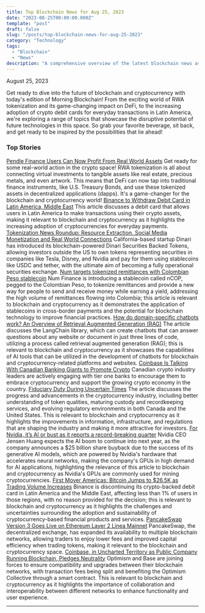 ```yaml
---
title: Top Blockchain News for Aug 25, 2023
date: "2023-08-25T00:00:00.000Z"
template: "post"
draft: false
slug: "/posts/top-blockchain-news-for-aug-25-2023"
category: "Technology"
tags:
  - "Blockchain"
  - "News"
description: "A comprehensive overview of the latest blockchain news as of August 25, 2023."
---
```



August 25, 2023

Get ready to dive into the future of blockchain and cryptocurrency with today's edition of Morning Blockchain! From the exciting world of RWA tokenization and its game-changing impact on DeFi, to the increasing adoption of crypto debit cards for everyday transactions in Latin America, we're exploring a range of topics that showcase the disruptive potential of future technologies in this space. So grab your favorite beverage, sit back, and get ready to be inspired by the possibilities that lie ahead!

### Top Stories
[Pendle Finance Users Can Now Profit From Real World Assets](https://www.coindesk.com/tech/2023/08/24/pendle-finance-users-can-now-profit-from-real-world-assets/?utm_medium=referral&utm_source=rss&utm_campaign=headlines/)
Get ready for some real-world action in the crypto space! RWA tokenization is all about connecting virtual investments to tangible assets like real estate, precious metals, and even artwork. This means that DeFi can now tap into traditional finance instruments, like U.S. Treasury Bonds, and use these tokenized assets in decentralized applications (dapps). It's a game-changer for the blockchain and cryptocurrency world!
[Binance to Withdraw Debit Card in Latin America, Middle East](https://www.coindesk.com/business/2023/08/24/binance-to-withdraw-debit-card-in-latin-america-middle-east/?utm_medium=referral&utm_source=rss&utm_campaign=headlines/)
This article discusses a debit card that allows users in Latin America to make transactions using their crypto assets, making it relevant to blockchain and cryptocurrency as it highlights the increasing adoption of cryptocurrencies for everyday payments.
[Tokenization News Roundup: Resource Extraction, Social Media Monetization and Real World Connections](https://www.coindesk.com/consensus-magazine/2023/08/24/tokenization-news-roundup-resource-extraction-social-media-monetization-and-real-world-connections/?utm_medium=referral&utm_source=rss&utm_campaign=headlines/)
California-based startup Dinari has introduced its blockchain-powered Dinari Securities Backed Tokens, allowing investors outside the US to own tokens representing securities in companies like Tesla, Disney, and Nvidia and pay for them using stablecoins like USDC and tether, with the ultimate aim of becoming a fully operational securities exchange.
[Num targets tokenized remittances with Colombian Peso stablecoin](https://www.theblock.co/post/247348/num-finance-targets-tokenized-remittances-with-launch-of-colombian-peso-stablecoin?utm_source=rss&utm_medium=rss/)
Num Finance is introducing a stablecoin called nCOP, pegged to the Colombian Peso, to tokenize remittances and provide a new way for people to send and receive money while earning a yield, addressing the high volume of remittances flowing into Colombia; this article is relevant to blockchain and cryptocurrency as it demonstrates the application of stablecoins in cross-border payments and the potential for blockchain technology to improve financial practices.
[How do domain-specific chatbots work? An Overview of Retrieval Augmented Generation (RAG)](https://scriv.ai/guides/retrieval-augmented-generation-overview/)
The article discusses the LangChain library, which can create chatbots that can answer questions about any website or document in just three lines of code, utilizing a process called retrieval augmented generation (RAG); this is relevant to blockchain and cryptocurrency as it showcases the capabilities of AI tools that can be utilized in the development of chatbots for blockchain and cryptocurrency-related platforms and websites.
[Coinbase Is Talking With Canadian Banking Giants to Promote Crypto](https://www.coindesk.com/business/2023/08/24/coinbase-is-talking-with-canadian-banking-giants-to-promote-crypto/?utm_medium=referral&utm_source=rss&utm_campaign=headlines/)
Canadian crypto industry leaders are actively engaging with tier one banks to encourage them to embrace cryptocurrency and support the growing crypto economy in the country.
[Fiduciary Duty During Uncertain Times](https://www.coindesk.com/coindesk-indices/2023/08/24/fiduciary-duty-during-uncertain-times/?utm_medium=referral&utm_source=rss&utm_campaign=headlines/)
The article discusses the progress and advancements in the cryptocurrency industry, including better understanding of token qualities, maturing custody and recordkeeping services, and evolving regulatory environments in both Canada and the United States. This is relevant to blockchain and cryptocurrency as it highlights the improvements in information, infrastructure, and regulations that are shaping the industry and making it more attractive for investors.
[For Nvidia, it’s AI or bust as it reports a record-breaking quarter](https://arstechnica.com/?p=1962826/)
Nvidia CEO Jensen Huang expects the AI boom to continue into next year, as the company announces a $25 billion share buyback due to the success of its generative AI models, which are powered by Nvidia's hardware that accelerates neural networks, making the company's GPUs in high demand for AI applications, highlighting the relevance of this article to blockchain and cryptocurrency as Nvidia's GPUs are commonly used for mining cryptocurrencies.
[First Mover Americas: Bitcoin Jumps to $26.5K as Trading Volume Increases](https://www.coindesk.com/markets/2023/08/24/first-mover-americas-bitcoin-jumps-to-265k-as-trading-volume-increases/?utm_medium=referral&utm_source=rss&utm_campaign=headlines/)
Binance is discontinuing its crypto-backed debit card in Latin America and the Middle East, affecting less than 1% of users in those regions, with no reason provided for the decision; this is relevant to blockchain and cryptocurrency as it highlights the challenges and uncertainties surrounding the adoption and sustainability of cryptocurrency-based financial products and services.
[PancakeSwap Version 3 Goes Live on Ethereum Layer 2 Linea Mainnet](https://www.coindesk.com/tech/2023/08/24/pancakeswap-version-3-goes-live-on-ethereum-layer-2-linea-mainnet/?utm_medium=referral&utm_source=rss&utm_campaign=headlines/)
PancakeSwap, the decentralized exchange, has expanded its availability to multiple blockchain networks, allowing traders to enjoy lower fees and improved capital efficiency when trading tokens, making it relevant to the blockchain and cryptocurrency space.
[Coinbase, in Uncharted Territory as Public Company Running Blockchain, Pledges Neutrality](https://www.coindesk.com/tech/2023/08/24/coinbase-in-uncharted-territory-as-public-company-running-blockchain-pledges-neutrality/?utm_medium=referral&utm_source=rss&utm_campaign=headlines/)
Optimism and Base are joining forces to ensure compatibility and upgrades between their blockchain networks, with transaction fees being split and benefiting the Optimism Collective through a smart contract. This is relevant to blockchain and cryptocurrency as it highlights the importance of collaboration and interoperability between different networks to enhance functionality and user experience.

---

